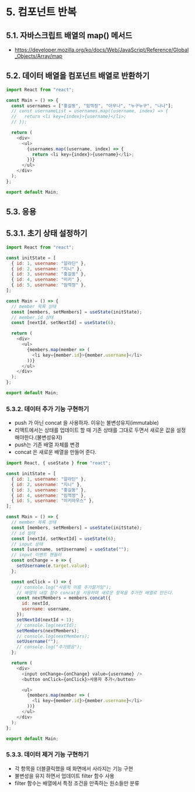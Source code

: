# 5. 컴포넌트 반복

## 5.1. 자바스크립트 배열의 map() 메서드

- https://developer.mozilla.org/ko/docs/Web/JavaScript/Reference/Global_Objects/Array/map

## 5.2. 데이터 배열을 컴포넌트 배열로 반환하기

```js
import React from "react";

const Main = () => {
  const usernames = ["홍길동", "임꺽정", "아무나", "누구누구", "나나"];
  // const usernameList = usernames.map((username, index) => {
  //   return <li key={index}>{username}</li>;
  // });

  return (
    <div>
      <ul>
        {usernames.map((username, index) => {
          return <li key={index}>{username}</li>;
        })}
      </ul>
    </div>
  );
};

export default Main;
```

## 5.3. 응용

## 5.3.1. 초기 상태 설정하기

```js
import React from "react";

const initState = [
  { id: 1, username: "알라딘" },
  { id: 2, username: "지니" },
  { id: 3, username: "홍길동" },
  { id: 4, username: "미키" },
  { id: 5, username: "임꺽정" },
];

const Main = () => {
  // member 목록 상태
  const [members, setMembers] = useState(initState);
  // member.id 상태
  const [nextId, setNextId] = useState(6);

  return (
    <div>
      <ul>
        {members.map(member => (
          <li key={member.id}>{member.username}</li>
        ))}
      </ul>
    </div>
  );
};

export default Main;
```

### 5.3.2. 데이터 추가 기능 구현하기

- push 가 아닌 concat 을 사용하자. 이유는 불변성유지(immutable)
- 리액트에서는 상태를 업데이트 할 때 기존 상태를 그대로 두면서 새로운 값을 설정해야한다.(불변성유지)
- push는 기존 배열 자체를 변경
- concat 은 새로운 배열을 만들어 준다.

```js
import React, { useState } from "react";

const initState = [
  { id: 1, username: "알라딘" },
  { id: 2, username: "지니" },
  { id: 3, username: "홍길동" },
  { id: 4, username: "임꺽정" },
  { id: 5, username: "미키마우스" },
];

const Main = () => {
  // member 목록 상태
  const [members, setMembers] = useState(initState);
  // id 상태
  const [nextId, setNextId] = useState(6);
  // input 상태
  const [username, setUsername] = useState("");
  // input 이벤트 핸들러
  const onChange = e => {
    setUsername(e.target.value);
  };

  const onClick = () => {
    // console.log("사용자 이름 추가할거임");
    // 배열의 내장 함수 concat을 사용하여 새로운 항목을 추가한 배열로 만든다.
    const nextMembers = members.concat({
      id: nextId,
      username: username,
    });
    setNextId(nextId + 1);
    // console.log(nextId);
    setMembers(nextMembers);
    // console.log(nextMembers);
    setUsername("");
    // console.log("추가됐음");
  };

  return (
    <div>
      <input onChange={onChange} value={username} />
      <button onClick={onClick}>사용자 추가</button>

      <ul>
        {members.map(member => (
          <li key={member.id}>{member.username}</li>
        ))}
      </ul>
    </div>
  );
};

export default Main;
```

### 5.3.3. 데이터 제거 기능 구현하기

- 각 항목을 더블클릭했을 때 화면에서 사라지는 기능 구현
- 불변성을 유지 하면서 업데이트 filter 함수 사용
- filter 함수는 배열에서 특정 조건을 만족하는 원소들만 분류
